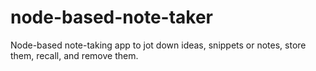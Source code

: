 # node-based-note-taker
Node-based note-taking app to jot down ideas, snippets or notes, store them, recall, and remove them.
